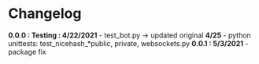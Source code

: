 # Changelog

**0.0.0 : Testing : 4/22/2021**
	- test_bot.py -> updated original
	**4/25**
	- python unittests: test_nicehash_*public, private, websockets.py
	**0.0.1 : 5/3/2021**
	- package fix